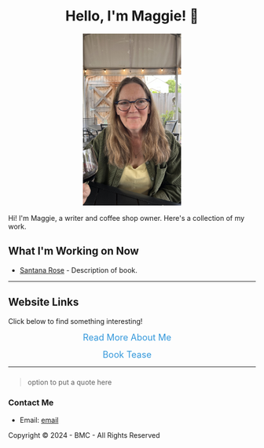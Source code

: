 <!DOCTYPE html>
<h1 align="center">Hello, I'm Maggie! 👋</h1>

<p align="center">
  <a href="(https://github.com/bchisholm08/mmgWrites.github.io/blob/main/)">
    <img src="images/mmgHeadShot.jpg" alt="headshot" width="200" height="350">
  </a>
</p>

Hi! I'm Maggie, a writer and coffee shop owner. Here's a collection of my work. 

## What I'm Working on Now
- [Santana Rose](link-to-story) - Description of book. 

---

## Website Links
Click below to find something interesting!
<div style="text-align: center;">
  <a href="./about.md" style="font-size: 18px; margin-right: 20px; text-decoration: none; color: #3498db;">Read More About Me</a>
  
  <a href="./chapters.md" style="font-size: 18px; margin-right: 20px; text-decoration: none; color: #3498db;">Book Tease</a>
</div>

---
###
> option to put a quote here

### Contact Me
  * Email: [email](mailto:email@gmail.com)




Copyright © 2024 - BMC - All Rights Reserved
